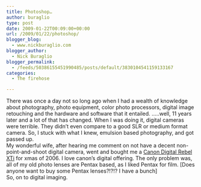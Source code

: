 ```yaml
---
title: Photoshop…
author: buraglio
type: post
date: 2009-01-22T00:09:00+00:00
url: /2009/01/22/photoshop/
blogger_blog:
  - www.nickburaglio.com
blogger_author:
  - Nick Buraglio
blogger_permalink:
  - /feeds/50386155451990485/posts/default/3830104541159133167
categories:
  - The firehose

---
```

There was once a day not so long ago when I had a wealth of knowledge about photography, photo equipment, color photo processors, digital image retouching and the hardware and software that it entailed. &#8230;..well, 11 years later and a lot of that has changed. When I was doing it, digital cameras were terrible. They didn&#8217;t even compare to a good SLR or medium format camera. So, I stuck with what I knew, emulsion based photography, and got passed up.   
My wonderful wife, after hearing me comment on not have a decent non-point-and-shoot digital camera, went and bought me a [Canon Digital Rebel XTi][1] for xmas of 2006. I love canon&#8217;s digital offering. The only problem was, all of my old photo lenses are Pentax based, as I liked Pentax for film. [Does anyone want to buy some Pentax lenses?!?!? I have a bunch]  
So, on to digital imaging.

 [1]: http://tinyurl.com/aedp5l